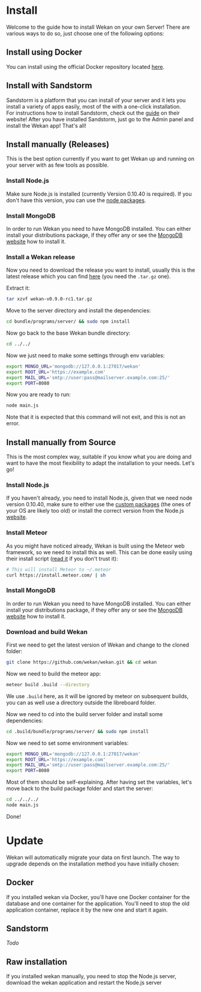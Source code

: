 # Install

Welcome to the guide how to install Wekan on your own Server! There are various ways to do so, just choose one of the following options:

## Install using Docker
You can install using the official Docker repository located [here][docker-repo].

## Install with Sandstorm
Sandstorm is a platform that you can install of your server and it lets you install a variety of apps easily, most of the with a one-click installation.  
For instructions how to install Sandstorm, check out the [guide][sandstorm-guide] on their website! After you have installed Sandstorm, just go to the Admin panel and install the Wekan app! That's all!

## Install manually (Releases)
This is the best option currently if you want to get Wekan up and running on your server with as few tools as possible.

### Install Node.js
Make sure Node.js is installed (currently Version 0.10.40 is required). If you don't have this version, you can use the [node packages][node-packages].

### Install MongoDB
In order to run Wekan you need to have MongoDB installed. You can either install your distributions package, if they offer any or see the [MongoDB website][mongodb-website] how to install it.

### Install a Wekan release
Now you need to download the release you want to install, usually this is the latest release which you can find [here][latest-release] (you need the `.tar.gz` one).

Extract it:

```sh
tar xzvf wekan-v0.9.0-rc1.tar.gz
```

Move to the server directory and install the dependencies:

```sh
cd bundle/programs/server/ && sudo npm install
```

Now go back to the base Wekan bundle directory:

```sh
cd ../../
```

Now we just need to make some settings through env variables:

```sh
export MONGO_URL='mongodb://127.0.0.1:27017/wekan'
export ROOT_URL='https://example.com'
export MAIL_URL='smtp://user:pass@mailserver.example.com:25/'
export PORT=8080
```

Now you are ready to run:

```sh
node main.js
```

Note that it is expected that this command will not exit, and this is not an error.

[latest-release]: https://github.com/wekan/wekan/releases/latest

## Install manually from Source
This is the most complex way, suitable if you know what you are doing and want to have the most flexibility to adapt the installation to your needs. Let's go!

### Install Node.js
If you haven't already, you need to install Node.js, given that we need node version 0.10.40, make sure to either use the [custom packages][node-packages] (the ones of your OS are likely too old) or install the correct version from the Node.js [website][node-web].

### Install Meteor
As you might have noticed already, Wekan is built using the Meteor web framework, so we need to install this as well. This can be done easily using their install script ([read it][meteor-script] if you don't trust it):

```sh
# This will install Meteor to ~/.meteor
curl https://install.meteor.com/ | sh
```

### Install MongoDB

In order to run Wekan you need to have MongoDB installed. You can either install your distributions package, if they offer any or see the [MongoDB website][mongodb-website] how to install it.

### Download and build Wekan
First we need to get the latest version of Wekan and change to the cloned folder:

```sh
git clone https://github.com/wekan/wekan.git && cd wekan
```

Now we need to build the meteor app:

```sh
meteor build .build --directory
```
We use `.build` here, as it will be ignored by meteor on subsequent builds, you can as well use a directory outside the libreboard folder.

Now we need to cd into the build server folder and install some dependencies:

```sh
cd .build/bundle/programs/server/ && sudo npm install
```

Now we need to set some environment variables:

```sh
export MONGO_URL='mongodb://127.0.0.1:27017/wekan'
export ROOT_URL='https://example.com'
export MAIL_URL='smtp://user:pass@mailserver.example.com:25/'
export PORT=8080
```

Most of them should be self-explaining. After having set the variables, let's move back to the build package folder and start the server:

```sh
cd ../../../
node main.js
```

Done!

# Update

Wekan will automatically migrate your data on first launch. The way to upgrade depends on the installation method you have initially chosen:

## Docker

If you installed wekan via Docker, you'll have one Docker container for the database and one container for the application. You'll need to stop the old application container, replace it by the new one and start it again.

## Sandstorm

*Todo*

## Raw installation

If you installed wekan manually, you need to stop the Node.js server, download the wekan application and restart the Node.js server

[docker-repo]: https://hub.docker.com/r/mquandalle/wekan/
[sandstorm-guide]: https://sandstorm.io/install/
[node-packages]: https://github.com/joyent/node/wiki/Installing-Node.js-via-package-manager
[node-web]: https://nodejs.org/download
[meteor-script]: https://install.meteor.com/
[mongodb-website]: https://www.mongodb.org/downloads